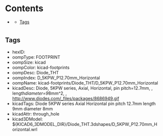 



Contents
========

* [](#)
	* [Tags](#tags)

# 

## Tags

- hexID: 
- oompType: FOOTPRINT
- oompSize: kicad
- oompColor: kicad-footprints
- oompDesc: Diode_THT
- oompIndex: D_5KPW_P12.70mm_Horizontal
- oompName: kicad-footprints/Diode_THT/D_5KPW_P12.70mm_Horizontal
- kicadDesc: Diode, 5KPW series, Axial, Horizontal, pin pitch=12.7mm, , length*diameter=9*8mm^2, , http://www.diodes.com/_files/packages/8686949.gif
- kicadTags: Diode 5KPW series Axial Horizontal pin pitch 12.7mm  length 9mm diameter 8mm
- kicadAttr: through_hole
- kicad3DModel: ${KICAD6_3DMODEL_DIR}/Diode_THT.3dshapes/D_5KPW_P12.70mm_Horizontal.wrl
